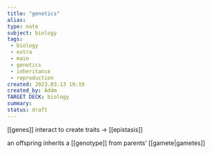 ```yaml
---
title: "genetics"
alias: 
type: note
subject: biology
tags:
 - biology
 - extra
 - main
 - genetics
 - inheritance
 - reproduction
created: 2023.03.13 19:19
created_by: Ádám
TARGET DECK: biology
summary: 
status: draft
---
```

[[genes]] interact to create traits → [[epistasis]]

an offspring inherits a [[genotype]] from parents’ [[gamete|gametes]]
